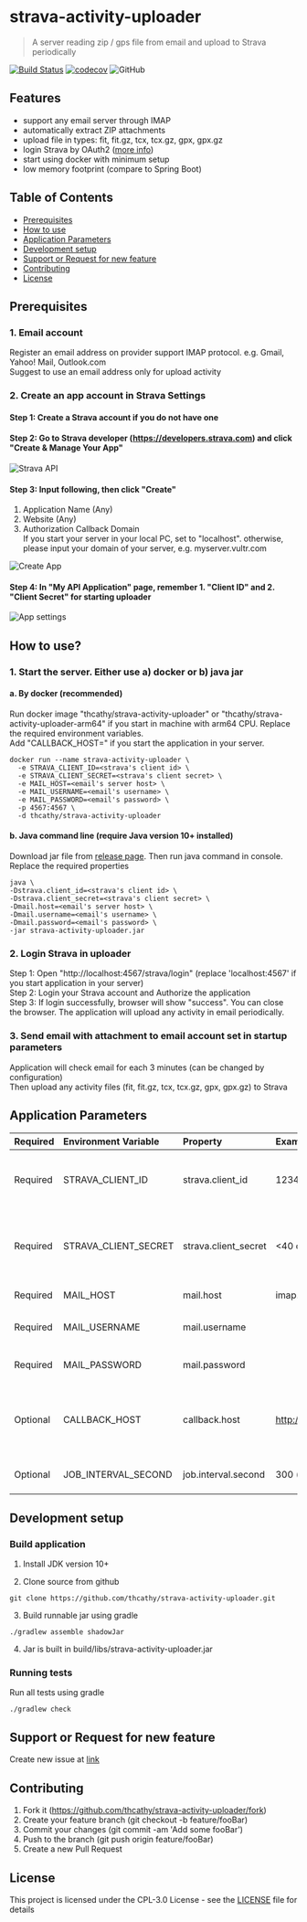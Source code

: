 # strava-activity-uploader
> A server reading zip / gps file from email and upload to Strava periodically

[![Build Status](https://travis-ci.com/thcathy/strava-activity-uploader.svg?branch=master)](https://travis-ci.com/thcathy/strava-activity-uploader)
[![codecov](https://codecov.io/gh/thcathy/strava-activity-uploader/branch/master/graph/badge.svg)](https://codecov.io/gh/thcathy/strava-activity-uploader)
![GitHub](https://img.shields.io/github/license/thcathy/strava-activity-uploader.svg)

## Features
- support any email server through IMAP
- automatically extract ZIP attachments
- upload file in types: fit, fit.gz, tcx, tcx.gz, gpx, gpx.gz
- login Strava by OAuth2 ([more info](https://developers.strava.com/docs/authentication/))
- start using docker with minimum setup
- low memory footprint (compare to Spring Boot)

## Table of Contents

- [Prerequisites](#Prerequisites)
- [How to use](#How-to-use)
- [Application Parameters](#Application-parameters)
- [Development setup](#Development-setup)
- [Support or Request for new feature](#Support-or-Request-for-new-feature)
- [Contributing](#Contributing)
- [License](#license)

## Prerequisites
### 1. Email account 
Register an email address on provider support IMAP protocol. e.g. Gmail, Yahoo! Mail, Outlook.com  
Suggest to use an email address only for upload activity

### 2. Create an app account in Strava Settings
#### Step 1: Create a Strava account if you do not have one

#### Step 2: Go to Strava developer (https://developers.strava.com) and click "Create & Manage Your App"  
![Strava API](/image/strava-api.png)

#### Step 3: Input following, then click "Create" 
  1. Application Name (Any)
  2. Website (Any)
  3. Authorization Callback Domain  
  If you start your server in your local PC, set to "localhost". otherwise, please input your domain of your server, e.g. myserver.vultr.com
  
![Create App](/image/create-app.png)
   
#### Step 4: In "My API Application" page, remember 1. "Client ID" and 2. "Client Secret" for starting uploader  
![App settings](/image/app-settings.png)

## How to use?
### 1. Start the server. Either use a) docker or b) java jar 
#### a. By docker (recommended)
Run docker image "thcathy/strava-activity-uploader" or "thcathy/strava-activity-uploader-arm64" if you start in machine with arm64 CPU. Replace the required environment variables.  
Add "CALLBACK_HOST=<your server host and port>" if you start the application in your server.
```
docker run --name strava-activity-uploader \
  -e STRAVA_CLIENT_ID=<strava's client id> \
  -e STRAVA_CLIENT_SECRET=<strava's client secret> \
  -e MAIL_HOST=<email's server host> \
  -e MAIL_USERNAME=<email's username> \
  -e MAIL_PASSWORD=<email's password> \
  -p 4567:4567 \ 
  -d thcathy/strava-activity-uploader
```

#### b. Java command line (require Java version 10+ installed)
Download jar file from [release page](https://github.com/thcathy/strava-activity-uploader/releases). 
Then run java command in console. Replace the required properties
```
java \
-Dstrava.client_id=<strava's client id> \
-Dstrava.client_secret=<strava's client secret> \
-Dmail.host=<email's server host> \
-Dmail.username=<email's username> \
-Dmail.password=<email's password> \
-jar strava-activity-uploader.jar
```

### 2. Login Strava in uploader
Step 1: Open "http://localhost:4567/strava/login" (replace 'localhost:4567' if you start application in your server)  
Step 2: Login your Strava account and Authorize the application  
Step 3: If login successfully, browser will show "success". You can close the browser. The application will upload any activity in email periodically. 

### 3. Send email with attachment to email account set in startup parameters
Application will check email for each 3 minutes (can be changed by configuration)  
Then upload any activity files (fit, fit.gz, tcx, tcx.gz, gpx, gpx.gz) to Strava

## Application Parameters

| Required | Environment Variable | Property | Example | Description |
| :--- | :--- | :--- | :--- | :--- |
| Required | STRAVA_CLIENT_ID | strava.client_id | 12345 | Client ID show in Strava API Application page |
| Required | STRAVA_CLIENT_SECRET | strava.client_secret | <40 characters string> | Client Secret show in Strava API Application page |
| Required | MAIL_HOST | mail.host | imap.gmail.com | Email server host |
| Required | MAIL_USERNAME | mail.username | | Email account username |
| Required | MAIL_PASSWORD | mail.password | | Email account password |
| Optional | CALLBACK_HOST | callback.host | http://strava.myserver.com:4567 | host and port of the server which application started |
| Optional | JOB_INTERVAL_SECOND | job.interval.second | 300 (default) | Interval of checking email |

## Development setup
### Build application
1. Install JDK version 10+

2. Clone source from github
```
git clone https://github.com/thcathy/strava-activity-uploader.git
```
3. Build runnable jar using gradle
```
./gradlew assemble shadowJar
```
4. Jar is built in build/libs/strava-activity-uploader.jar

### Running tests
Run all tests using gradle
```
./gradlew check
```

## Support or Request for new feature
Create new issue at [link](https://github.com/thcathy/strava-activity-uploader/issues/new)

## Contributing
1. Fork it (https://github.com/thcathy/strava-activity-uploader/fork)
2. Create your feature branch (git checkout -b feature/fooBar)
3. Commit your changes (git commit -am 'Add some fooBar')
4. Push to the branch (git push origin feature/fooBar)
5. Create a new Pull Request

## License
This project is licensed under the CPL-3.0 License - see the [LICENSE](LICENSE) file for details
